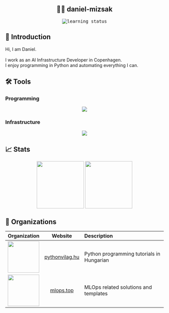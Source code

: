 ## <div align="center">👨‍💻 daniel-mizsak</div>
<div align="center">
    <kbd>
        <img src="https://img.shields.io/badge/learning-in%20progress-brightgreen" alt="learning status">
    </kbd>
</div>


## 👋 Introduction
Hi, I am Daniel.<br><br>
I work as an AI Infrastructure Developer in Copenhagen.<br>
I enjoy programming in Python and automating everything I can.


## 🛠️ Tools
### Programming
<p align="center">
    <img src="https://skillicons.dev/icons?i=python,cs,git,pytorch,nix" />
</p>

### Infrastructure
<p align="center">
    <img src="https://skillicons.dev/icons?i=linux,docker,ansible,githubactions,azure" />
</p>


## 📈 Stats
<div align="center">
    <a href="https://github-readme-stats.vercel.app/api?username=daniel-mizsak&show_icons=true&hide=contribs,prs&theme=transparent&custom_title=Open%20Source%20Contributions&disable_animations=true" target="_blank"><img height=150 align="center" src="https://github-readme-stats.vercel.app/api?username=daniel-mizsak&show_icons=true&hide=contribs,prs&theme=transparent&custom_title=Open%20Source%20Contributions&disable_animations=true" /></a>
    <a href="https://github-readme-stats.vercel.app/api/top-langs?username=daniel-mizsak&layout=donut&langs_count=4&theme=transparent&card_width=300&custom_title=Languages&disable_animations=true" target="_blank"><img height=150 align="center" src="https://github-readme-stats.vercel.app/api/top-langs?username=daniel-mizsak&layout=compact&langs_count=4&theme=transparent&card_width=300&custom_title=Languages&disable_animations=true" /></a>
</div>


## 🏢 Organizations
<div align="center">

| Organization | Website | Description |
|:-------------|:-------:|:------------|
| <a href="https://github.com/PythonVilag" target="_blank"><img height=100 src="https://github.com/PythonVilag.png?size=100"></a> | [pythonvilag.hu](https://pythonvilag.hu) | Python programming tutorials in Hungarian |
| <a href="https://github.com/mlops-top" target="_blank"><img height=100 src="https://github.com/mlops-top.png?size=100"></a> | [mlops.top](https://mlops.top) | MLOps related solutions and templates |

</div>
